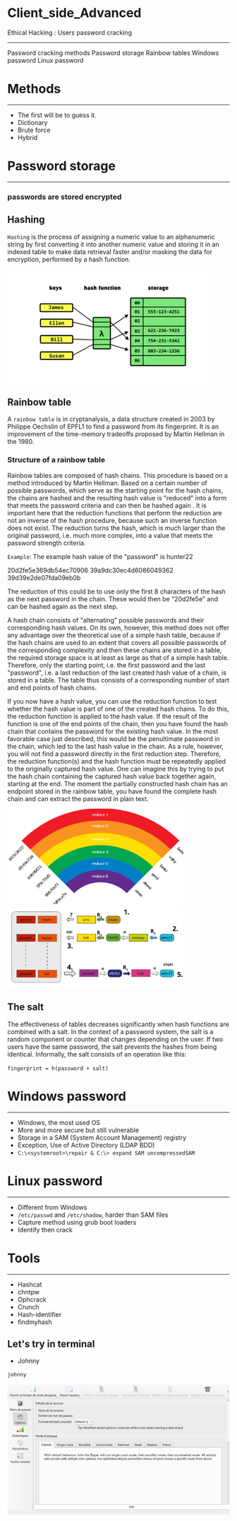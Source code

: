 # Client_side_Advanced
Ethical Hacking : Users password cracking
<hr>
Password cracking methods
Password storage
Rainbow tables
Windows password
Linux password

# Methods
<hr>

* The first will be to guess it.
* Dictionary
* Brute force
* Hybrid

# Password storage
<hr>

### passwords are stored encrypted

## Hashing
`Hashing` is the process of assigning a numeric value to an alphanumeric string by first converting it into another numeric value and storing it in an indexed table to make data retrieval faster and/or masking the data for encryption, performed by a hash function.

<img src="Side1.png" width="90%">

## Rainbow table
A `rainbow table` is in cryptanalysis, a data structure created in 2003 by Philippe Oechslin of EPFL1 to find a password from its fingerprint. It is an improvement of the time-memory tradeoffs proposed by Martin Hellman in the 1980.

### Structure of a rainbow table

Rainbow tables are composed of hash chains. This procedure is based on a method introduced by Martin Hellman. Based on a certain number of possible passwords, which serve as the starting point for the hash chains, the chains are hashed and the resulting hash value is "reduced" into a form that meets the password criteria and can then be hashed again . It is important here that the reduction functions that perform the reduction are not an inverse of the hash procedure, because such an inverse function does not exist. The reduction turns the hash, which is much larger than the original password, i.e. much more complex, into a value that meets the password strength criteria.

`Example`: The example hash value of the "password" is hunter22

20d2fe5e369db54ec70906 39a9dc30ec4d6086049362 39d39e2de07fda09eb0b

The reduction of this could be to use only the first 8 characters of the hash as the next password in the chain. These would then be "20d2fe5e" and can be hashed again as the next step.

A hash chain consists of "alternating" possible passwords and their corresponding hash values. On its own, however, this method does not offer any advantage over the theoretical use of a simple hash table, because if the hash chains are used to an extent that covers all possible passwords of the corresponding complexity and then these chains are stored in a table, the required storage space is at least as large as that of a simple hash table. Therefore, only the starting point, i.e. the first password and the last "password", i.e. a last reduction of the last created hash value of a chain, is stored in a table. The table thus consists of a corresponding number of start and end points of hash chains.

If you now have a hash value, you can use the reduction function to test whether the hash value is part of one of the created hash chains. To do this, the reduction function is applied to the hash value. If the result of the function is one of the end points of the chain, then you have found the hash chain that contains the password for the existing hash value. In the most favorable case just described, this would be the penultimate password in the chain, which led to the last hash value in the chain. As a rule, however, you will not find a password directly in the first reduction step. Therefore, the reduction function(s) and the hash function must be repeatedly applied to the originally captured hash value. One can imagine this by trying to put the hash chain containing the captured hash value back together again, starting at the end. The moment the partially constructed hash chain has an endpoint stored in the rainbow table, you have found the complete hash chain and can extract the password in plain text.

<img src="Side2.png" width="80%">
<img src="Side3.png" width="80%">

## The salt

The effectiveness of tables decreases significantly when hash functions are combined with a salt. In the context of a password system, the salt is a random component or counter that changes depending on the user. If two users have the same password, the salt prevents the hashes from being identical. Informally, the salt consists of an operation like this:

`fingerprint = h(password + salt)`

# Windows password
<hr>

* Windows, the most used OS
* More and more secure but still vulnerable
* Storage in a SAM (System Account Management) registry
* Exception, Use of Active Directory (LDAP BDD)
* `C:\<systemroot>\repair & C:\> expand SAM uncompressedSAM`
# Linux password
<hr>
 
 * Different from Windows
 * `/etc/passwd` and `/etc/shadow`, harder than SAM files
 * Capture method using grub boot loaders
 * Identify then crack

 # Tools
 <hr>

 * Hashcat
 * chntpw
 * Ophcrack
 * Crunch
 * Hash-identifier
 * findmyhash

 ## Let's try in terminal
 * Johnny

```bash
johnny
```
<img src="Johnny.png" width="100%">
